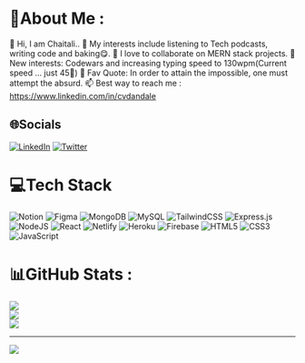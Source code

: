 # 💫About Me :
👋 Hi, I am Chaitali..
👀 My interests include listening to Tech podcasts, writing code and baking😋.
💞️ I love to collaborate on MERN stack projects.
🤑 New interests: Codewars and increasing typing speed to 130wpm(Current speed ... just 45🙊)
📜 Fav Quote: In order to attain the impossible, one must attempt the absurd.
📫  Best way to reach me : https://www.linkedin.com/in/cvdandale

## 🌐Socials
[![LinkedIn](https://img.shields.io/badge/LinkedIn-%230077B5.svg?logo=linkedin&logoColor=white)](https://linkedin.com/in/cvdandale) [![Twitter](https://img.shields.io/badge/Twitter-%231DA1F2.svg?logo=Twitter&logoColor=white)](https://twitter.com/@cudandale) 

# 💻Tech Stack
![Notion](https://img.shields.io/badge/Notion-%23000000.svg?style=plastic&logo=notion&logoColor=white) 	![Figma](https://img.shields.io/badge/figma-%23F24E1E.svg?style=plastic&logo=figma&logoColor=white) ![MongoDB](https://img.shields.io/badge/MongoDB-%234ea94b.svg?style=plastic&logo=mongodb&logoColor=white) ![MySQL](https://img.shields.io/badge/mysql-%2300f.svg?style=plastic&logo=mysql&logoColor=white) ![TailwindCSS](https://img.shields.io/badge/tailwindcss-%2338B2AC.svg?style=plastic&logo=tailwind-css&logoColor=white) ![Express.js](https://img.shields.io/badge/express.js-%23404d59.svg?style=plastic&logo=express&logoColor=%2361DAFB) ![NodeJS](https://img.shields.io/badge/node.js-6DA55F?style=plastic&logo=node.js&logoColor=white) ![React](https://img.shields.io/badge/react-%2320232a.svg?style=plastic&logo=react&logoColor=%2361DAFB) ![Netlify](https://img.shields.io/badge/netlify-%23000000.svg?style=plastic&logo=netlify&logoColor=#00C7B7) ![Heroku](https://img.shields.io/badge/heroku-%23430098.svg?style=plastic&logo=heroku&logoColor=white) ![Firebase](https://img.shields.io/badge/firebase-%23039BE5.svg?style=plastic&logo=firebase) ![HTML5](https://img.shields.io/badge/html5-%23E34F26.svg?style=plastic&logo=html5&logoColor=white) ![CSS3](https://img.shields.io/badge/css3-%231572B6.svg?style=plastic&logo=css3&logoColor=white) ![JavaScript](https://img.shields.io/badge/javascript-%23323330.svg?style=plastic&logo=javascript&logoColor=%23F7DF1E)
# 📊GitHub Stats :
![](https://github-readme-stats.vercel.app/api?username=cdandale26&theme=shades-of-purple&hide_border=true&include_all_commits=false&count_private=false)<br/>
![](https://github-readme-streak-stats.herokuapp.com/?user=cdandale26&theme=shades-of-purple&hide_border=true)<br/>
![](https://github-readme-stats.vercel.app/api/top-langs/?username=cdandale26&theme=shades-of-purple&hide_border=true&include_all_commits=false&count_private=false&layout=compact)


---
[![](https://visitcount.itsvg.in/api?id=cdandale26&icon=0&color=0)](https://visitcount.itsvg.in)

